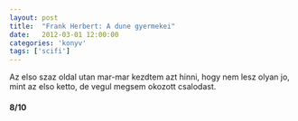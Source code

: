 ```yaml
---
layout: post
title:  "Frank Herbert: A dune gyermekei"
date:   2012-03-01 12:00:00
categories: 'konyv'
tags: ['scifi']
---
```


Az elso szaz oldal utan mar-mar kezdtem azt hinni, hogy nem lesz olyan jo, mint az elso ketto, de vegul megsem okozott csalodast.

<h4>8/10</h4>